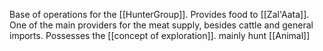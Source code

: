 Base of operations for the [[HunterGroup]]. Provides food to [[Zal'Aata]]. One of the main providers for the meat supply, besides cattle and general imports. Possesses the [[concept of exploration]]. mainly hunt [[Animal]]